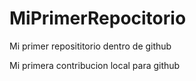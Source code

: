 # MiPrimerRepocitorio

Mi primer reposititorio dentro de github

Mi primera contribucion local para github
